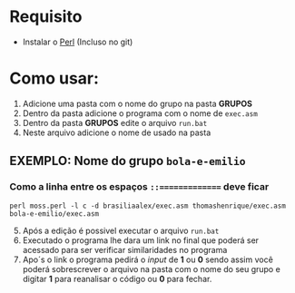 # Requisito
* Instalar o [Perl](https://www.activestate.com/products/perl/downloads/ "Perl") (Incluso no git)

# Como usar:
1. Adicione uma pasta com o nome do grupo na pasta **GRUPOS** 
2. Dentro da pasta adicione o programa com o nome de `exec.asm`
3. Dentro da pasta **GRUPOS** edite o arquivo `run.bat` 
4. Neste arquivo adicione o nome de usado na pasta

## EXEMPLO: Nome do grupo `bola-e-emilio`
### Como a linha entre os espaços `::=============` deve ficar
`perl moss.perl -l c -d brasiliaalex/exec.asm thomashenrique/exec.asm bola-e-emilio/exec.asm`

5. Após a edição é possivel executar o arquivo `run.bat`
6. Executado o programa lhe dara um link no final que poderá ser acessado para ser verificar similaridades no programa
7. Apo´s o link o programa pedirá o *input* de **1** ou **0** sendo assim você poderá sobrescrever o arquivo na pasta com o nome do seu grupo e digitar **1** para reanalisar o código ou **0** para fechar.
